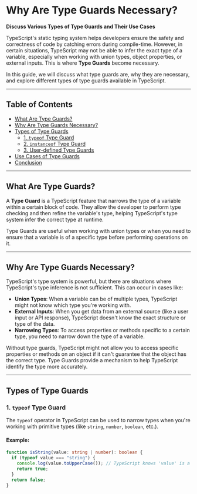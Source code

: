 # Why Are Type Guards Necessary?

**Discuss Various Types of Type Guards and Their Use Cases**

TypeScript's static typing system helps developers ensure the safety and correctness of code by catching errors during compile-time. However, in certain situations, TypeScript may not be able to infer the exact type of a variable, especially when working with union types, object properties, or external inputs. This is where **Type Guards** become necessary.

In this guide, we will discuss what type guards are, why they are necessary, and explore different types of type guards available in TypeScript.

---

## Table of Contents

- [What Are Type Guards?](#what-are-type-guards)
- [Why Are Type Guards Necessary?](#why-are-type-guards-necessary)
- [Types of Type Guards](#types-of-type-guards)
  - [1. `typeof` Type Guard](#typeof-type-guard)
  - [2. `instanceof` Type Guard](#instanceof-type-guard)
  - [3. User-defined Type Guards](#user-defined-type-guards)
- [Use Cases of Type Guards](#use-cases-of-type-guards)
- [Conclusion](#conclusion)

---

## What Are Type Guards?

A **Type Guard** is a TypeScript feature that narrows the type of a variable within a certain block of code. They allow the developer to perform type checking and then refine the variable's type, helping TypeScript's type system infer the correct type at runtime.

Type Guards are useful when working with union types or when you need to ensure that a variable is of a specific type before performing operations on it.

---

## Why Are Type Guards Necessary?

TypeScript's type system is powerful, but there are situations where TypeScript's type inference is not sufficient. This can occur in cases like:

- **Union Types**: When a variable can be of multiple types, TypeScript might not know which type you're working with.
- **External Inputs**: When you get data from an external source (like a user input or API response), TypeScript doesn't know the exact structure or type of the data.
- **Narrowing Types**: To access properties or methods specific to a certain type, you need to narrow down the type of a variable.

Without type guards, TypeScript might not allow you to access specific properties or methods on an object if it can't guarantee that the object has the correct type. Type Guards provide a mechanism to help TypeScript identify the type more accurately.

---

## Types of Type Guards

### 1. `typeof` Type Guard

The `typeof` operator in TypeScript can be used to narrow types when you're working with primitive types (like `string`, `number`, `boolean`, etc.).

#### Example:

```typescript
function isString(value: string | number): boolean {
  if (typeof value === "string") {
    console.log(value.toUpperCase()); // TypeScript knows 'value' is a string here
    return true;
  }
  return false;
}
```
